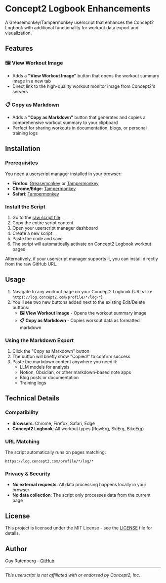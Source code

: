# Concept2 Logbook Enhancements

A Greasemonkey/Tampermonkey userscript that enhances the Concept2 Logbook with additional functionality for workout data export and visualization.

## Features

### 🖼️ View Workout Image
- Adds a **"View Workout Image"** button that opens the workout summary image in a new tab
- Direct link to the high-quality workout monitor image from Concept2's servers

### 📋 Copy as Markdown
- Adds a **"Copy as Markdown"** button that generates and copies a comprehensive workout summary to your clipboard
- Perfect for sharing workouts in documentation, blogs, or personal training logs

## Installation

### Prerequisites
You need a userscript manager installed in your browser:
- **Firefox**: [Greasemonkey](https://addons.mozilla.org/en-US/firefox/addon/greasemonkey/) or [Tampermonkey](https://addons.mozilla.org/en-US/firefox/addon/tampermonkey/)
- **Chrome/Edge**: [Tampermonkey](https://chrome.google.com/webstore/detail/tampermonkey/dhdgffkkebhmkfjojejmpbldmpobfkfo)
- **Safari**: [Tampermonkey](https://apps.apple.com/us/app/tampermonkey/id1482490089)

### Install the Script
1. Go to the [raw script file](https://github.com/guyru/concept2.user.js/raw/refs/heads/master/concept2.user.js)
2. Copy the entire script content
3. Open your userscript manager dashboard
4. Create a new script
5. Paste the code and save
6. The script will automatically activate on Concept2 Logbook workout pages

Alternatively, if your userscript manager supports it, you can install directly from the raw GitHub URL.

## Usage

1. Navigate to any workout page on your Concept2 Logbook (URLs like `https://log.concept2.com/profile/*/log/*`)
2. You'll see two new buttons added next to the existing Edit/Delete buttons:
   - **🖼️ View Workout Image** - Opens the workout summary image
   - **📋 Copy as Markdown** - Copies workout data as formatted markdown

### Using the Markdown Export
1. Click the "Copy as Markdown" button
2. The button will briefly show "Copied!" to confirm success
3. Paste the markdown content anywhere you need it:
   - LLM models for analysis
   - Notion, Obsidian, or other markdown-based note apps
   - Blog posts or documentation
   - Training logs

## Technical Details

### Compatibility
- **Browsers**: Chrome, Firefox, Safari, Edge
- **Concept2 Logbook**: All workout types (RowErg, SkiErg, BikeErg)

### URL Matching
The script automatically runs on pages matching:
```
https://log.concept2.com/profile/*/log/*
```

### Privacy & Security
- **No external requests**: All data processing happens locally in your browser
- **No data collection**: The script only processes data from the current page

## License

This project is licensed under the MIT License - see the [LICENSE](LICENSE) file for details.

## Author

Guy Rutenberg - [GitHub](https://github.com/guyru)

---

*This userscript is not affiliated with or endorsed by Concept2, Inc.*
